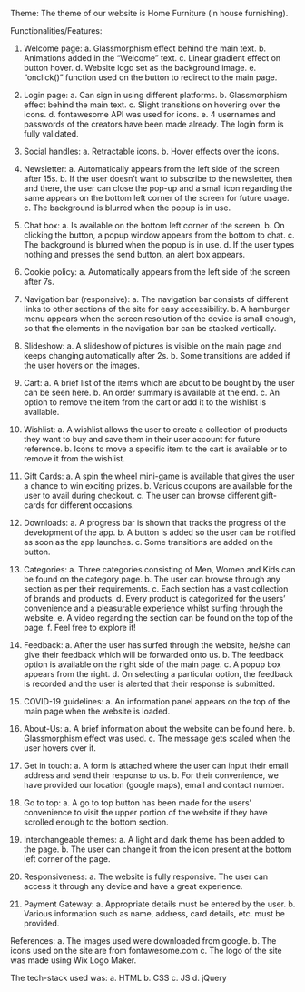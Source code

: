 Theme: The theme of our website is Home Furniture (in house furnishing).


Functionalities/Features:
1.	Welcome page:
     a.	Glassmorphism effect behind the main text.
     b.	Animations added in the “Welcome” text.
     c.	Linear gradient effect on button hover.
     d.	Website logo set as the background image.
     e.	“onclick()” function used on the button to redirect to the main page.

2.	Login page:
     a.	Can sign in using different platforms.
     b.	Glassmorphism effect behind the main text.
     c.	Slight transitions on hovering over the icons.
     d.	fontawesome API was used for icons.
     e.	4 usernames and passwords of the creators have been made already. The login form is fully validated.

3.	Social handles:
     a.	Retractable icons.
     b.	Hover effects over the icons.

4.	Newsletter:
     a.	Automatically appears from the left side of the screen after 15s.
     b.	If the user doesn’t want to subscribe to the newsletter, then and there, the user can close the pop-up and a small icon regarding the same appears on the bottom left corner of the screen for future usage.
     c.	The background is blurred when the popup is in use.

5.	Chat box:
     a.	Is available on the bottom left corner of the screen.
     b.	On clicking the button, a popup window appears from the bottom to chat.
     c.	The background is blurred when the popup is in use.
     d.	If the user types nothing and presses the send button, an alert box appears.

6.	Cookie policy:
     a.	Automatically appears from the left side of the screen after 7s.

7.	Navigation bar (responsive):
     a.	The navigation bar consists of different links to other sections of the site for easy accessibility.
     b.	A hamburger menu appears when the screen resolution of the device is small enough, so that the elements in the navigation bar can be stacked vertically.

8.	Slideshow:
     a.	A slideshow of pictures is visible on the main page and keeps changing automatically after 2s.
     b.	Some transitions are added if the user hovers on the images.

9.	Cart:
     a.	A brief list of the items which are about to be bought by the user can be seen here.
     b.	An order summary is available at the end.
     c.	An option to remove the item from the cart or add it to the wishlist is available.

10.	 Wishlist:
     a.	A wishlist allows the user to create a collection of products they want to buy and save them in their user account for future reference.
     b.	Icons to move a specific item to the cart is available or to remove it from the wishlist.

11.	 Gift Cards:
     a.	A spin the wheel mini-game is available that gives the user a chance to win exciting prizes.
     b.	Various coupons are available for the user to avail during checkout.
     c.	The user can browse different gift-cards for different occasions.

12.	 Downloads:
     a.	A progress bar is shown that tracks the progress of the development of the app.
     b.	A button is added so the user can be notified as soon as the app launches.
     c.	Some transitions are added on the button.

13.	 Categories:
     a.	Three categories consisting of Men, Women and Kids can be found on the category page.
     b.	The user can browse through any section as per their requirements.
     c.	Each section has a vast collection of brands and products.
     d.	Every product is categorized for the users’ convenience and a pleasurable experience whilst surfing through the website.
     e.	A video regarding the section can be found on the top of the page.
     f.	Feel free to explore it!

14.	 Feedback:
     a.	After the user has surfed through the website, he/she can give their feedback which will be forwarded onto us.
     b.	The feedback option is available on the right side of the main page.
     c.	A popup box appears from the right.
     d.	On selecting a particular option, the feedback is recorded and the user is alerted that their response is submitted.

15.	 COVID-19 guidelines:
     a.	An information panel appears on the top of the main page when the website is loaded.

16.	 About-Us:
     a.	A brief information about the website can be found here.
     b.	Glassmorphism effect was used.
     c.	The message gets scaled when the user hovers over it.

17.	 Get in touch:
     a.	A form is attached where the user can input their email address and send their response to us.
     b.	For their convenience, we have provided our location (google maps), email and contact number.

18.	 Go to top:
     a.	A go to top button has been made for the users’ convenience to visit the upper portion of the website if they have scrolled enough to the bottom section.

19.	 Interchangeable themes:
     a.	A light and dark theme has been added to the page.
     b.	The user can change it from the icon present at the bottom left corner of the page.

20.	 Responsiveness: 
     a.	The website is fully responsive. The user can access it through any device and have a great experience.

21.	 Payment Gateway:
     a.	Appropriate details must be entered by the user.
     b.	Various information such as name, address, card details, etc. must be provided.



References:
     a. The images used were downloaded from google.
     b. The icons used on the site are from fontawesome.com
     c. The logo of the site was made using Wix Logo Maker.


The tech-stack used was:
     a. HTML
     b. CSS
     c. JS
     d. jQuery
